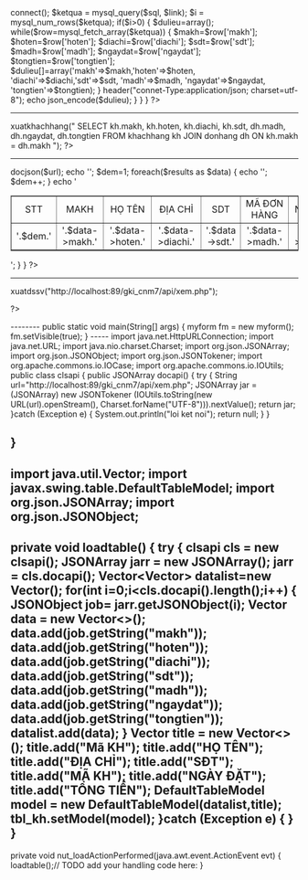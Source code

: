 <?php
class cnmoi 
{
    private function connect()
    {
        $con=mysql_connect("localhost","httt","123456");
        if(!$con)
        {
            echo 'loi ket noi';
            exit();
        }
        else
        {
            mysql_select_db("middle");
            mysql_query("SET NAMES UTF-8");
            return $con;
        }
    }
    public function xuatkhachhang($sql)
    {
        $link = $this ->connect();
        $ketqua = mysql_query($sql, $link);
        $i = mysql_num_rows($ketqua);
        if($i>0)
        {
            $dulieu=array();
            while($row=mysql_fetch_array($ketqua))
            {
                $makh=$row['makh'];
                $hoten=$row['hoten'];
                $diachi=$row['diachi'];
                $sdt=$row['sdt'];
                $madh=$row['madh'];
                $ngaydat=$row['ngaydat'];
                $tongtien=$row['tongtien'];
                $dulieu[]=array('makh'=>$makh,'hoten'=>$hoten, 'diachi'=>$diachi,'sdt'=>$sdt, 'madh'=>$madh, 'ngaydat'=>$ngaydat, 'tongtien'=>$tongtien);
            }
            header("connet-Type:application/json; charset=utf-8");
            echo json_encode($dulieu);
        }
    }
}
?>
-------
<?php
include("../class/clscnmoi.php");
$p = new cnmoi();

$p->xuatkhachhang("
    SELECT kh.makh, kh.hoten, kh.diachi, kh.sdt, dh.madh, dh.ngaydat, dh.tongtien
    FROM khachhang kh
    JOIN donhang dh ON kh.makh = dh.makh
");
?>
------

<?php
class myapi
{
	private function docjson($url)
	{
		$client=curl_init($url);
		curl_setopt($client,CURLOPT_RETURNTRANSFER,1);
		$response=curl_exec($client);
		$results=json_decode($response);
		return $results;
	}
	public function xuatdssv($url)
	{
		$results=$this->docjson($url);
		echo '<table width="888" border="1" align="center" cellpadding="0" cellspacing="0">
				<tbody>
				  <tr></tr>
				</tbody>
				<tbody>
				  <tr>
                    <td  align="center" valign="middle">STT</td>
					<td  align="center" valign="middle">MAKH</td>
					<td  align="center" valign="middle">HỌ TÊN</td>
					<td  align="center" valign="middle">ĐỊA CHỈ</td>
					<td  align="center" valign="middle">SDT</td>
					<td  align="center" valign="middle">MÃ ĐƠN HÀNG</td>
                    <td  align="center" valign="middle">NGÀY ĐẶT</td>
                    <td  align="center" valign="middle">TỔNG TIỀN</td>
                   
				  </tr>';	
		$dem=1;
		foreach($results as $data)
		{
		echo '<tr>
			<td align="center" valign="middle">'.$dem.'</td>
			<td align="center" valign="middle">'.$data->makh.'</td>
			<td align="center" valign="middle">'.$data->hoten.'</td>
			<td align="center" valign="middle">'.$data->diachi.'</td>
			<td align="center" valign="middle">'.$data->sdt.'</td>
            <td align="center" valign="middle">'.$data->madh.'</td>
            <td align="center" valign="middle">'.$data->ngaydat.'</td>
            <td align="center" valign="middle">'.$data->tongtien.'</td>
		  </tr>';	
		$dem++;
			
		}
		echo '</tbody>
			</table>';
		
	}
}

?>
-------
<?php 
include ("class/clsdocapi.php");
$p=new myapi();
?>
<!doctype html>
<html>
<head>
<meta charset="utf-8">
<title>Untitled Document</title>
</head>

<body>
<?php
$p->xuatdssv("http://localhost:89/gki_cnm7/api/xem.php");

?>
</body>
</html>
--------
public static void main(String[] args) {
       myform fm = new myform();
       fm.setVisible(true);
    }
-----
import java.net.HttpURLConnection;
import java.net.URL;
import java.nio.charset.Charset;
import org.json.JSONArray;
import org.json.JSONObject;
import org.json.JSONTokener;
import org.apache.commons.io.IOCase;
import org.apache.commons.io.IOUtils;
public class clsapi {
    public JSONArray docapi()
            {
                try
                {
                    String url="http://localhost:89/gki_cnm7/api/xem.php";
                    JSONArray jar = (JSONArray) new JSONTokener (IOUtils.toString(new URL(url).openStream(), Charset.forName("UTF-8"))).nextValue();
                    return jar;
                }catch (Exception e)
                {
                    System.out.println("loi ket noi");
                    return null;
                }
            }
    
}    
-------
import java.util.Vector;
import javax.swing.table.DefaultTableModel;
import org.json.JSONArray;
import org.json.JSONObject;
---------
private void loadtable()
    {
        try
        {
            clsapi cls = new clsapi();
            JSONArray jarr = new JSONArray();
            jarr = cls.docapi();
            Vector<Vector<String>> datalist=new Vector();
            for(int i=0;i<cls.docapi().length();i++)
            {
                JSONObject job= jarr.getJSONObject(i);
                Vector<String> data = new Vector<>();
                data.add(job.getString("makh"));
                data.add(job.getString("hoten"));
                data.add(job.getString("diachi"));
                data.add(job.getString("sdt"));
                data.add(job.getString("madh"));
                data.add(job.getString("ngaydat"));
                data.add(job.getString("tongtien"));
                datalist.add(data);
            }
            Vector<String> title = new Vector<>();
            title.add("Mã KH");
            title.add("HỌ TÊN");
            title.add("ĐỊA CHỈ");
            title.add("SĐT");
            title.add("MÃ KH");
            title.add("NGÀY ĐẶT");
            title.add("TỔNG TIỀN");
            DefaultTableModel model = new DefaultTableModel(datalist,title);
            tbl_kh.setModel(model);
        }catch (Exception e)
        {
        }
    }
-------
private void nut_loadActionPerformed(java.awt.event.ActionEvent evt) {                                         
        loadtable();// TODO add your handling code here:
    }  
